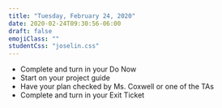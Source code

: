 ```yaml
---
title: "Tuesday, February 24, 2020"
date: 2020-02-24T09:30:56-06:00
draft: false
emojiClass: ""
studentCss: "joselin.css"
---
```


- Complete and turn in your Do Now
- Start on your project guide
- Have your plan checked by Ms. Coxwell or one of the TAs
- Complete and turn in your Exit Ticket